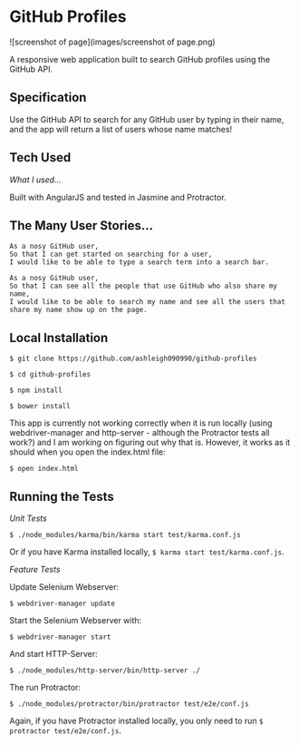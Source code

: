 # GitHub Profiles

![screenshot of page](images/screenshot of page.png)

A responsive web application built to search GitHub profiles using the GitHub API.





## Specification

Use the GitHub API to search for any GitHub user by typing in their name, and the app will return a list of users whose name matches!





## Tech Used

*What I used...*

Built with AngularJS and tested in Jasmine and Protractor.






## The Many User Stories...

```
As a nosy GitHub user,
So that I can get started on searching for a user,
I would like to be able to type a search term into a search bar.

As a nosy GitHub user,
So that I can see all the people that use GitHub who also share my name,
I would like to be able to search my name and see all the users that share my name show up on the page.
```





## Local Installation

```
$ git clone https://github.com/ashleigh090990/github-profiles

$ cd github-profiles

$ npm install

$ bower install
```

This app is currently not working correctly when it is run locally (using webdriver-manager and http-server - although the Protractor tests all work?) and I am working on figuring out why that is. However, it works as it should when you open the index.html file:

```
$ open index.html
```






## Running the Tests

*Unit Tests*

```
$ ./node_modules/karma/bin/karma start test/karma.conf.js
```
Or if you have Karma installed locally, ```$ karma start test/karma.conf.js```.

*Feature Tests*

Update Selenium Webserver:

```
$ webdriver-manager update
```

Start the Selenium Webserver with:
```
$ webdriver-manager start
```

And start HTTP-Server:
```
$ ./node_modules/http-server/bin/http-server ./
```

The run Protractor:
```
$ ./node_modules/protractor/bin/protractor test/e2e/conf.js
```
Again, if you have Protractor installed locally, you only need to run ```$ protractor test/e2e/conf.js```.
